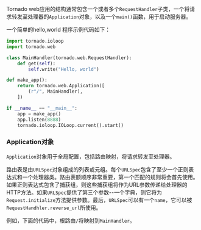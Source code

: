 Tornado web应用的结构通常包含一个或者多个`RequestHandler`子类，一个将请求转发至处理器的`Application`对象，以及一个`main()`函数，用于启动服务器。

一个简单的hello,world 程序示例代码如下：

```python
import tornado.ioloop
import tornado.web

class MainHandler(tornado.web.RequestHandler):
    def get(self):
        self.write("Hello, world")

def make_app():
    return tornado.web.Application([
        (r"/", MainHandler),
    ])

if __name__ == "__main__":
    app = make_app()
    app.listen(8888)
    tornado.ioloop.IOLoop.current().start()
```

### Application对象

`Application`对象用于全局配置，包括路由映射，将请求转发至处理器。

路由表是由`URLSpec`对象组成的列表或元组。每个`URLSpec`包含了至少一个正则表达式和一个处理器类。路由表额顺序非常重要，第一个匹配的规则将会首先使用。如果正则表达式包含了捕获组，则这些捕获组将作为URL参数传递给处理器的HTTP方法。如果`URLSpec`提供了第三个参数--一个字典，则它将为`Request.initialize`方法提供参数。最后，`URLSpec`可以有一个`name`，它可以被`RequestHandhler.reverse_url`所使用。

例如，下面的代码中，根路由`/`将映射到`MainHandler`。